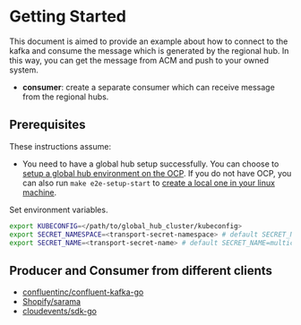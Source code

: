 # Getting Started

This document is aimed to provide an example about how to connect to the kafka and consume the message which is generated by the regional hub. In this way, you can get the message from ACM and push to your owned system.

- **consumer**: create a separate consumer which can receive message from the regional hubs.

## Prerequisites

These instructions assume:

- You need to have a global hub setup successfully. You can choose to [setup a global hub environment on the OCP](https://github.com/stolostron/multicluster-global-hub/blob/main/README.md). If you do not have OCP, you can also run `make e2e-setup-start` to [create a local one in your linux machine](https://github.com/stolostron/multicluster-global-hub/blob/719606de0a65eb8d62c9b10932ef8614bc39ccd0/Makefile#L71).

Set environment variables.
```bash
export KUBECONFIG=</path/to/global_hub_cluster/kubeconfig>
export SECRET_NAMESPACE=<transport-secret-namespace> # default SECRET_NAMESPACE=open-cluster-management
export SECRET_NAME=<transport-secret-name> # default SECRET_NAME=multicluster-global-hub-transport
```

## Producer and Consumer from different clients

- [confluentinc/confluent-kafka-go](https://github.com/confluentinc/confluent-kafka-go)
- [Shopify/sarama](https://github.com/Shopify/sarama)
- [cloudevents/sdk-go](https://github.com/cloudevents/sdk-go)